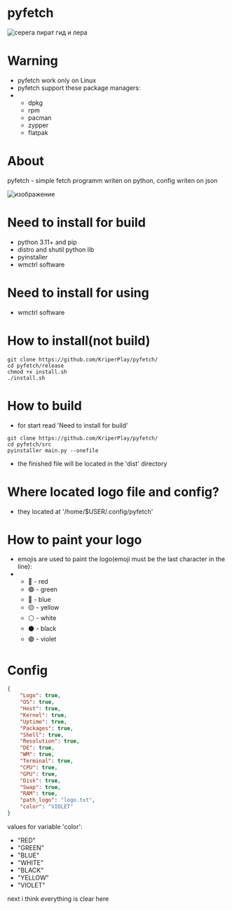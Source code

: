 # pyfetch

![серега пират гид и лера](https://github.com/user-attachments/assets/8297967b-1e3e-463e-9d31-d9d0ab1b69ed)

# Warning
* pyfetch work only on Linux
* pyfetch support these package managers:
* * dpkg
  * rpm
  * pacman
  * zypper
  * flatpak

# About 
pyfetch - simple fetch programm writen on python, config writen on json

![изображение](https://github.com/user-attachments/assets/b3e9bcdd-bb7a-4566-b247-bb574db0e8fa)

# Need to install for build
* python 3.11+ and pip
* distro and shutil python lib
* pyinstaller
* wmctrl software

# Need to install for using
* wmctrl software

# How to install(not build)
```shell
git clone https://github.com/KriperPlay/pyfetch/
cd pyfetch/release
chmod +x install.sh
./install.sh
```
# How to build
* for start read 'Need to install for build'
```
git clone https://github.com/KriperPlay/pyfetch/
cd pyfetch/src
pyinstaller main.py --onefile
```
* the finished file will be located in the 'dist' directory

# Where located logo file and config?
* they located at '/home/$USER/.config/pyfetch'

# How to paint your logo
* emojis are used to paint the logo(emoji must be the last character in the line):
* * 🔴 - red
  * 🟢 - green
  * 🔵 - blue
  * 🟡 - yellow
  * ⚪ - white
  * ⚫ - black
  * 🟣 - violet

# Config
```json
{
    "Logo": true,
    "OS": true,
    "Host": true,
    "Kernel": true,
    "Uptime": true,
    "Packages": true,
    "Shell": true,
    "Resolution": true,
    "DE": true,
    "WM": true,
    "Terminal": true,
    "CPU": true,
    "GPU": true,
    "Disk": true,
    "Swap": true,
    "RAM": true,
    "path_logo": "logo.txt",
    "color": "VIOLET"
}
```
values ​​for variable 'color':
* "RED"
* "GREEN"
* "BLUE"
* "WHITE"
* "BLACK"
* "YELLOW"
* "VIOLET"

next i think everything is clear here
